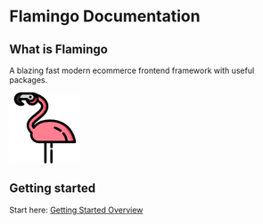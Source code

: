 # Flamingo Documentation

## What is Flamingo

A blazing fast modern ecommerce frontend framework with useful packages.

![logo](assets/flamingo-icon.png)

## Getting started

Start here: [Getting Started Overview](0.%20Introduction/1.%20Getting%20Started/)
